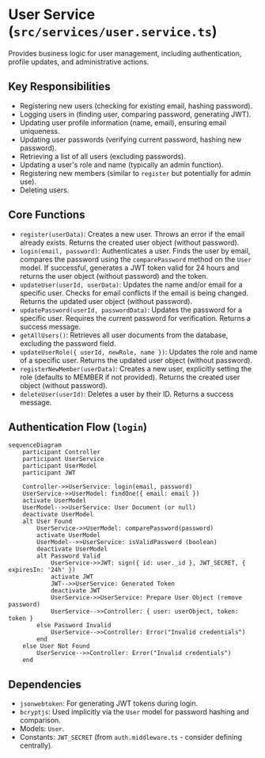 # User Service (`src/services/user.service.ts`)

Provides business logic for user management, including authentication, profile updates, and administrative actions.

## Key Responsibilities

-   Registering new users (checking for existing email, hashing password).
-   Logging users in (finding user, comparing password, generating JWT).
-   Updating user profile information (name, email), ensuring email uniqueness.
-   Updating user passwords (verifying current password, hashing new password).
-   Retrieving a list of all users (excluding passwords).
-   Updating a user's role and name (typically an admin function).
-   Registering new members (similar to `register` but potentially for admin use).
-   Deleting users.

## Core Functions

-   `register(userData)`: Creates a new user. Throws an error if the email already exists. Returns the created user object (without password).
-   `login(email, password)`: Authenticates a user. Finds the user by email, compares the password using the `comparePassword` method on the `User` model. If successful, generates a JWT token valid for 24 hours and returns the user object (without password) and the token.
-   `updateUser(userId, userData)`: Updates the name and/or email for a specific user. Checks for email conflicts if the email is being changed. Returns the updated user object (without password).
-   `updatePassword(userId, passwordData)`: Updates the password for a specific user. Requires the current password for verification. Returns a success message.
-   `getAllUsers()`: Retrieves all user documents from the database, excluding the password field.
-   `updateUserRole({ userId, newRole, name })`: Updates the role and name of a specific user. Returns the updated user object (without password).
-   `registerNewMember(userData)`: Creates a new user, explicitly setting the role (defaults to MEMBER if not provided). Returns the created user object (without password).
-   `deleteUser(userId)`: Deletes a user by their ID. Returns a success message.

## Authentication Flow (`login`)

```mermaid
sequenceDiagram
    participant Controller
    participant UserService
    participant UserModel
    participant JWT

    Controller->>UserService: login(email, password)
    UserService->>UserModel: findOne({ email: email })
    activate UserModel
    UserModel-->>UserService: User Document (or null)
    deactivate UserModel
    alt User Found
        UserService->>UserModel: comparePassword(password)
        activate UserModel
        UserModel-->>UserService: isValidPassword (boolean)
        deactivate UserModel
        alt Password Valid
            UserService->>JWT: sign({ id: user._id }, JWT_SECRET, { expiresIn: '24h' })
            activate JWT
            JWT-->>UserService: Generated Token
            deactivate JWT
            UserService->>UserService: Prepare User Object (remove password)
            UserService-->>Controller: { user: userObject, token: token }
        else Password Invalid
            UserService-->>Controller: Error("Invalid credentials")
        end
    else User Not Found
        UserService-->>Controller: Error("Invalid credentials")
    end
```

## Dependencies

-   `jsonwebtoken`: For generating JWT tokens during login.
-   `bcryptjs`: Used implicitly via the `User` model for password hashing and comparison.
-   Models: `User`.
-   Constants: `JWT_SECRET` (from `auth.middleware.ts` - consider defining centrally). 